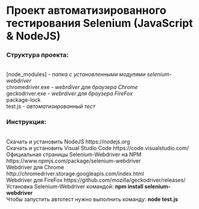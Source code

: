 # Проект автоматизированного тестирования Selenium (JavaScript & NodeJS)
<p>
    <h3>Структура проекта:</h3>
    <br>[node_modules]      - <i>папка с установленными модулями selenium-webdriver</i>
    <br>chromedriver.exe    - <i>webrdiver для браузера Chrome</i>
    <br>geckodriver.exe     - <i>webrdiver для браузера FireFox</i>
    <br>package-lock
    <br>test.js             - <i>автоматизированный тест</i>
</p>
<h3>Инструкция:</h3>
<br>Скачать и установить NodeJS https://nodejs.org
<br>Скачать и установить Visual Studio Code https://code.visualstudio.com/
<br>Официальная страницы Selenium-Webdriver на NPM https://www.npmjs.com/package/selenium-webdriver
<br>Webdriver для Chrome http://chromedriver.storage.googleapis.com/index.html
<br>Webdriver для FireFox https://github.com/mozilla/geckodriver/releases/
<br>Установка Selenium-Webdriver командой: <b>npm install selenium-webdriver</b>
<br>Чтобы запустить автотест нужно выполнить команду: <b>node test.js</b>